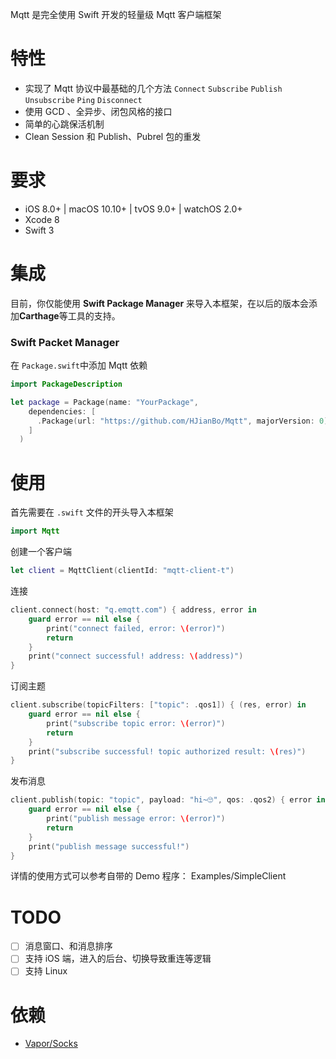 Mqtt 是完全使用 Swift 开发的轻量级 Mqtt 客户端框架

# 特性
- 实现了 Mqtt 协议中最基础的几个方法 `Connect` `Subscribe` `Publish` `Unsubscribe` `Ping` `Disconnect`
- 使用 GCD 、全异步、闭包风格的接口
- 简单的心跳保活机制
- Clean Session 和 Publish、Pubrel 包的重发 

# 要求
- iOS 8.0+ | macOS 10.10+ | tvOS 9.0+ | watchOS 2.0+
- Xcode 8
- Swift 3

# 集成
目前，你仅能使用 **Swift Package Manager** 来导入本框架，在以后的版本会添加**Carthage**等工具的支持。

### Swift Packet Manager
在 `Package.swift`中添加 Mqtt 依赖

```swift
import PackageDescription

let package = Package(name: "YourPackage",
    dependencies: [
      .Package(url: "https://github.com/HJianBo/Mqtt", majorVersion: 0)
    ]
  )
```

# 使用

首先需要在 `.swift` 文件的开头导入本框架
```swift
import Mqtt
```

创建一个客户端
```swift
let client = MqttClient(clientId: "mqtt-client-t")
```

连接
```swift
client.connect(host: "q.emqtt.com") { address, error in
    guard error == nil else {
        print("connect failed, error: \(error)")
        return
    }
    print("connect successful! address: \(address)")
}
```

订阅主题
```swift
client.subscribe(topicFilters: ["topic": .qos1]) { (res, error) in 
    guard error == nil else {
        print("subscribe topic error: \(error)")
        return
    }
    print("subscribe successful! topic authorized result: \(res)")
}
```

发布消息
```swift
client.publish(topic: "topic", payload: "hi~🙄", qos: .qos2) { error in
    guard error == nil else {
        print("publish message error: \(error)")
        return
    }
    print("publish message successful!")
}
```

详情的使用方式可以参考自带的 Demo 程序： Examples/SimpleClient

# TODO
- [ ] 消息窗口、和消息排序
- [ ] 支持 iOS 端，进入的后台、切换导致重连等逻辑
- [ ] 支持 Linux

# 依赖
- [Vapor/Socks](https://github.com/vapor/socks)


